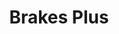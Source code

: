 ---
title: "Brakes Plus"
url: /san-tan-valley/brakes-plus-north-ironwood-drive/
shop: car repair
---